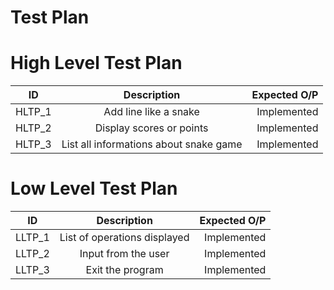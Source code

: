 
# Test Plan

# High Level Test Plan
| ID   |      Description     |  Expected O/P |
|----------|:-------------:|------:|
| HLTP_1 |    Add line like a snake | Implemented  |
| HLTP_2 |    Display scores or points | Implemented  |
| HLTP_3 |    List all informations about snake game| Implemented  |

# Low Level Test Plan
| ID   |      Description     |  Expected O/P |
|----------|:-------------:|------:|
| LLTP_1 |  List of operations displayed | Implemented  |
| LLTP_2 |  Input from the user  | Implemented  |
| LLTP_3 |  Exit the program  | Implemented  |

